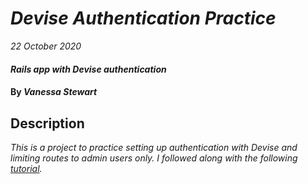 # _Devise Authentication Practice_

_22 October 2020_

#### _Rails app with Devise authentication_

#### By _**Vanessa Stewart**_

## Description

_This is a project to practice setting up authentication with Devise and limiting routes to admin users only. I followed along with the following [tutorial](https://www.youtube.com/watch?v=jd1gOhpETIA)._
